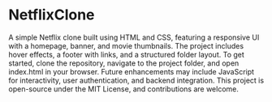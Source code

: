 # NetflixClone
A simple Netflix clone built using HTML and CSS, featuring a responsive UI with a homepage, banner, and movie thumbnails. The project includes hover effects, a footer with links, and a structured folder layout. To get started, clone the repository, navigate to the project folder, and open index.html in your browser. Future enhancements may include JavaScript for interactivity, user authentication, and backend integration. This project is open-source under the MIT License, and contributions are welcome.
